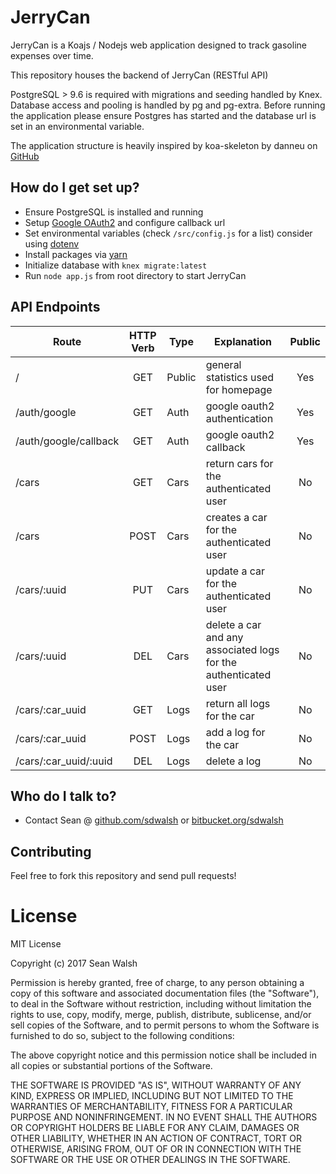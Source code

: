 # JerryCan #

JerryCan is a Koajs / Nodejs web application designed to track gasoline expenses over time.

This repository houses the backend of JerryCan (RESTful API)

PostgreSQL > 9.6 is required with migrations and seeding handled by Knex. Database access and pooling is handled by pg and pg-extra.  Before running the application please ensure Postgres has started and the database url is set in an environmental variable.

The application structure is heavily inspired by koa-skeleton by danneu on [GitHub](https://github.com/danneu/koa-skeleton)

## How do I get set up? ##

* Ensure PostgreSQL is installed and running
* Setup [Google OAuth2](https://developers.google.com/identity/protocols/OAuth2) and configure callback url
* Set environmental variables (check `/src/config.js` for a list) consider using [dotenv](https://www.npmjs.com/package/dotenv)
* Install packages via [yarn](https://yarnpkg.com/en/)
* Initialize database with `knex migrate:latest`
* Run `node app.js` from root directory to start JerryCan

## API Endpoints

| Route                 | HTTP Verb | Type   | Explanation                                                     | Public |
|-----------------------|:---------:|--------|-----------------------------------------------------------------|:------:|
| /                     |    GET    | Public | general statistics used for homepage                            |   Yes  |
| /auth/google          |    GET    | Auth   | google oauth2 authentication                                    |   Yes  |
| /auth/google/callback |    GET    | Auth   | google oauth2 callback                                          |   Yes  |
| /cars                 |    GET    | Cars   | return cars for the authenticated user                          |   No   |
| /cars                 |    POST   | Cars   | creates a car for the authenticated user                        |   No   |
| /cars/:uuid           |    PUT    | Cars   | update a car for the authenticated user                         |   No   |
| /cars/:uuid           |    DEL    | Cars   | delete a car and any associated logs for the authenticated user |   No   |
| /cars/:car_uuid       |    GET    | Logs   | return all logs for the car                                     |   No   |
| /cars/:car_uuid       |    POST   | Logs   | add a log for the car                                           |   No   |
| /cars/:car_uuid/:uuid |    DEL    | Logs   | delete a log                                                    |   No   |

## Who do I talk to? ##

* Contact Sean @ [github.com/sdwalsh](https://www.github.com/sdwalsh) or [bitbucket.org/sdwalsh](https://www.bitbucket.org/sdwalsh)

## Contributing ##

Feel free to fork this repository and send pull requests!

# License #

MIT License

Copyright (c) 2017 Sean Walsh

Permission is hereby granted, free of charge, to any person obtaining a copy
of this software and associated documentation files (the "Software"), to deal
in the Software without restriction, including without limitation the rights
to use, copy, modify, merge, publish, distribute, sublicense, and/or sell
copies of the Software, and to permit persons to whom the Software is
furnished to do so, subject to the following conditions:

The above copyright notice and this permission notice shall be included in all
copies or substantial portions of the Software.

THE SOFTWARE IS PROVIDED "AS IS", WITHOUT WARRANTY OF ANY KIND, EXPRESS OR
IMPLIED, INCLUDING BUT NOT LIMITED TO THE WARRANTIES OF MERCHANTABILITY,
FITNESS FOR A PARTICULAR PURPOSE AND NONINFRINGEMENT. IN NO EVENT SHALL THE
AUTHORS OR COPYRIGHT HOLDERS BE LIABLE FOR ANY CLAIM, DAMAGES OR OTHER
LIABILITY, WHETHER IN AN ACTION OF CONTRACT, TORT OR OTHERWISE, ARISING FROM,
OUT OF OR IN CONNECTION WITH THE SOFTWARE OR THE USE OR OTHER DEALINGS IN THE
SOFTWARE.

